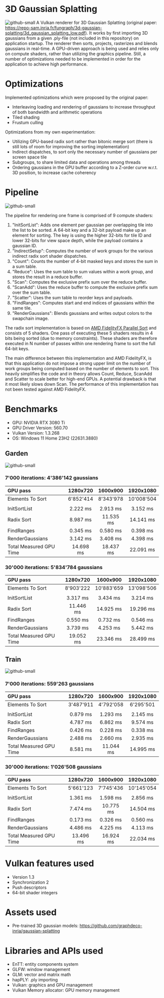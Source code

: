 # 3D Gaussian Splatting
![github-small](Screenshots/GardenView.png)
A Vulkan renderer for 3D Gaussian Splatting (original paper: https://repo-sam.inria.fr/fungraph/3d-gaussian-splatting/3d_gaussian_splatting_low.pdf). It works by first importing 3D gaussians from a given .ply-file (not included in this repository) on application startup. The renderer then sorts, projects, rasterizes and blends gaussians in real-time. A GPU-driven approach is being used and relies only on compute shaders, rather than utilizing the graphics pipeline. Still, a number of optimizations needed to be implemented in order for the application to achieve high performance.

# Optimizations
Implemented optimizations which were proposed by the original paper:
* Interleaving loading and rendering of gaussians to increase throughput of both bandwidth and arithmetic operations
* Tiled shading
* Frustum culling

Optimizations from my own experimentation:
* Utilizing GPU-based radix sort rather than bitonic merge sort (there is still lots of room for improving the sorting implementation)
* Indirect dispatches, to sort only the necessary number of gaussians per screen space tile
* Subgroups, to share limited data and operations among threads
* Ordering gaussians in the GPU buffer according to a Z-order curve w.r.t. 3D position, to increase cache coherency

# Pipeline

![github-small](Screenshots/Pipeline.png)

The pipeline for rendering one frame is comprised of 9 compute shaders:
1. "InitSortList": Adds one element per gaussian per overlapping tile into the list to be sorted. A 64-bit key and a 32-bit payload make up an element for sorting. The key is using the higher 32-bits for tile ID and lower 32-bits for view space depth, while the payload contains a gaussian ID.
2. "IndirectSetup": Computes the number of work groups for the various indirect radix sort shader dispatches.
3. "Count": Counts the number of 4-bit masked keys and stores the sum in a sum table.
4. "Reduce": Uses the sum table to sum values within a work group, and stores the result in a reduce buffer.
5. "Scan": Computes the exclusive prefix sum over the reduce buffer.
6. "ScanAdd": Uses the reduce buffer to compute the exclusive prefix sum over the sum table.
7. "Scatter": Uses the sum table to reorder keys and payloads.
8. "FindRanges": Computes start and end indices of gaussians within the same tile.
9. "RenderGaussians": Blends gaussians and writes output colors to the swapchain image.

The radix sort implementation is based on [AMD FidelityFX Parallel Sort](https://github.com/GPUOpen-LibrariesAndSDKs/FidelityFX-SDK/blob/main/docs/samples/parallel-sort.md) and consists of 5 shaders. One pass of executing these 5 shaders results in 4 bits being sorted (due to memory constraints). These shaders are therefore executed in N number of passes within one rendering frame to sort the full 64-bit keys.

The main difference between this implementation and AMD FidelityFX, is that this application do not impose a strong upper limit on the number of work groups being computed based on the number of elements to sort. This heavily simplifies the code and in theory allows Count, Reduce, ScanAdd and Scatter to scale better for high-end GPUs. A potential drawback is that it most likely slows down Scan. The performance of this implementation has not been tested against AMD FidelityFX.

# Benchmarks

* GPU: NVIDIA RTX 3080 Ti
* GPU Driver Version: 560.70
* Vulkan Version: 1.3.268
* OS: Windows 11 Home 23H2 (22631.3880)

## Garden

![github-small](Screenshots/GardenBenchmarks30000Iterations.png)

### 7'000 iterations: 4'386'142 gaussians
| GPU pass | 1280x720 | 1600x900 | 1920x1080 |
| :--- | :---:  | :---: | :---: |
| Elements To Sort | 6'852'414 | 8'343'978 | 10'008'504 |
| | | | |
| InitSortList | 2.222 ms | 2.913 ms | 3.152 ms |
| Radix Sort | 8.987 ms | 11.535 ms | 14.141 ms |
| FindRanges | 0.345 ms | 0.580 ms | 0.398 ms |
| RenderGaussians | 3.142 ms | 3.408 ms | 4.398 ms |
| Total Measured GPU Time | 14.698 ms | 18.437 ms | 22.091 ms |

### 30'000 iterations: 5'834'784 gaussians
| GPU pass | 1280x720 | 1600x900 | 1920x1080 |
| :--- | :---:  | :---: | :---: |
| Elements To Sort | 8'903'222 | 10'883'659 | 13'098'506 |
| | | | |
| InitSortList | 3.317 ms | 3.434 ms | 3.214 ms |
| Radix Sort | 11.446 ms | 14.925 ms | 19.296 ms |
| FindRanges | 0.550 ms | 0.732 ms | 0.546 ms |
| RenderGaussians | 3.739 ms | 4.253 ms | 5.442 ms |
| Total Measured GPU Time | 19.052 ms | 23.346 ms | 28.499 ms |

## Train

![github-small](Screenshots/TrainBenchmarks30000Iterations.png)

### 7'000 iterations: 559'263 gaussians
| GPU pass | 1280x720 | 1600x900 | 1920x1080 |
| :--- | :---:  | :---: | :---: |
| Elements To Sort | 3'487'911 | 4'792'058 | 6'295'501 |
| | | | |
| InitSortList | 0.879 ms | 1.293 ms | 2.145 ms |
| Radix Sort | 4.787 ms | 6.862 ms | 9.574 ms |
| FindRanges | 0.426 ms | 0.228 ms | 0.338 ms |
| RenderGaussians | 2.488 ms | 2.660 ms | 2.935 ms |
| Total Measured GPU Time | 8.581 ms | 11.044 ms | 14.995 ms |

### 30'000 iterations: 1'026'508 gaussians
| GPU pass | 1280x720 | 1600x900 | 1920x1080 |
| :--- | :---:  | :---: | :---: |
| Elements To Sort | 5'661'123 | 7'745'436 | 10'145'054 |
| | | | |
| InitSortList | 1.361 ms | 1.598 ms | 2.856 ms |
| Radix Sort | 7.474 ms | 10.775 ms | 14.504 ms |
| FindRanges | 0.173 ms | 0.326 ms | 0.560 ms |
| RenderGaussians |  4.486 ms | 4.225 ms | 4.113 ms |
| Total Measured GPU Time | 13.496 ms | 16.924 ms | 22.034 ms |


# Vulkan features used
* Version 1.3
* Synchronization 2
* Push descriptors
* 64-bit shader integers

# Assets used
* Pre-trained 3D gaussian models: https://github.com/graphdeco-inria/gaussian-splatting

# Libraries and APIs used
* EnTT: entity components system
* GLFW: window management
* GLM: vector and matrix math
* hapPLY: .ply importing
* Vulkan: graphics and GPU management
* Vulkan Memory allocator: GPU memory management

